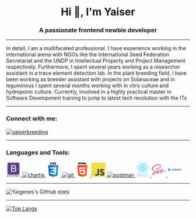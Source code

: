 <h1 align="center">Hi 👋, I'm Yaiser</h1>
<h3 align="center">A passionate frontend newbie developer</h3>

<hr/>

<p align="left">In detail, I am a multifaceted professional. I have experience working in the international arena with NGOs like the International Seed Federation Secretariat and the UNDP in Intellectual Property and Project Management respectively. Furthermore, I spent several years working as a researcher assistant in a trace element detection lab. In the plant breeding field, I have been working as breeder assistant with projects on Solanaceae and in leguminous I spent several months working with in vitro culture and hydroponic culture. Currently, involved in a highly practical master in Software Development training to jump to latest tech revolution with the ITs</p>

<hr/>

<h3 align="left">Connect with me:</h3>
<p align="left">
<a href="https://linkedin.com/in/yaiserbreeding" target="blank"><img align="center" src="https://raw.githubusercontent.com/rahuldkjain/github-profile-readme-generator/master/src/images/icons/Social/linked-in-alt.svg" alt="yaiserbreeding" height="30" width="40" /></a>
</p>

<hr/>
<h3 align="left">Languages and Tools:</h3>
<p align="left"> <a href="https://getbootstrap.com" target="_blank"> <img src="https://raw.githubusercontent.com/devicons/devicon/master/icons/bootstrap/bootstrap-plain-wordmark.svg" alt="bootstrap" width="40" height="40"/> </a> <a href="https://www.chartjs.org" target="_blank"> <img src="https://www.chartjs.org/media/logo-title.svg" alt="chartjs" width="40" height="40"/> </a> <a href="https://www.w3schools.com/css/" target="_blank"> <img src="https://raw.githubusercontent.com/devicons/devicon/master/icons/css3/css3-original-wordmark.svg" alt="css3" width="40" height="40"/> </a> <a href="https://git-scm.com/" target="_blank"> <img src="https://www.vectorlogo.zone/logos/git-scm/git-scm-icon.svg" alt="git" width="40" height="40"/> </a> <a href="https://www.w3.org/html/" target="_blank"> <img src="https://raw.githubusercontent.com/devicons/devicon/master/icons/html5/html5-original-wordmark.svg" alt="html5" width="40" height="40"/> </a> <a href="https://developer.mozilla.org/en-US/docs/Web/JavaScript" target="_blank"> <img src="https://raw.githubusercontent.com/devicons/devicon/master/icons/javascript/javascript-original.svg" alt="javascript" width="40" height="40"/> </a> <a href="https://postman.com" target="_blank"> <img src="https://www.vectorlogo.zone/logos/getpostman/getpostman-icon.svg" alt="postman" width="40" height="40"/> </a> <a href="https://reactjs.org/" target="_blank"> <img src="https://raw.githubusercontent.com/devicons/devicon/master/icons/react/react-original-wordmark.svg" alt="react" width="40" height="40"/> </a> <a href="https://sass-lang.com" target="_blank"> <img src="https://raw.githubusercontent.com/devicons/devicon/master/icons/sass/sass-original.svg" alt="sass" width="40" height="40"/> </a> <a href="https://webpack.js.org" target="_blank"> <img src="https://raw.githubusercontent.com/devicons/devicon/d00d0969292a6569d45b06d3f350f463a0107b0d/icons/webpack/webpack-original-wordmark.svg" alt="webpack" width="40" height="40"/> </a> </p>

<hr/>

![Yaigenes's GitHub stats](https://github-readme-stats.vercel.app/api?username=yaigenes&theme=merko&show_icons=true)

<hr/>

[![Top Langs](https://github-readme-stats.vercel.app/api/top-langs/?username=yaigenes&layout=compact)](https://github.com/yaigenes/github-readme-stats)


<!---
YaiGenes/YaiGenes is a ✨ special ✨ repository because its `README.md` (this file) appears on your GitHub profile.
You can click the Preview link to take a look at your changes.
--->
